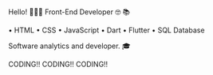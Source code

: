 Hello! 👋👨‍💻
Front-End Developer 🤓 📚

• HTML
• CSS
• JavaScript
• Dart
• Flutter
• SQL Database

Software analytics and developer. 🎓

 CODING!! CODING!! CODING!!
